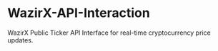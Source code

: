 # WazirX-API-Interaction
WazirX Public Ticker API Interface for real-time cryptocurrency price updates.
